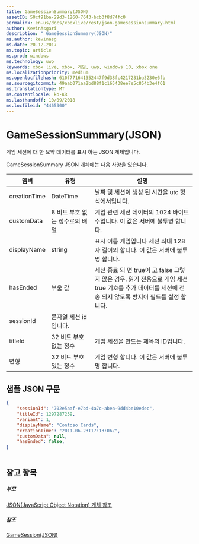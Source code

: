 ```yaml
---
title: GameSessionSummary(JSON)
assetID: 50cf91ba-29d3-1260-7643-bcb3f8d74fc0
permalink: en-us/docs/xboxlive/rest/json-gamesessionsummary.html
author: KevinAsgari
description: " GameSessionSummary(JSON)"
ms.author: kevinasg
ms.date: 20-12-2017
ms.topic: article
ms.prod: windows
ms.technology: uwp
keywords: xbox live, xbox, 게임, uwp, windows 10, xbox one
ms.localizationpriority: medium
ms.openlocfilehash: 610f771641352447f9d38fc4217231ba3230e6fb
ms.sourcegitcommit: 49aab071aa2bd88f1c165438ee7e5c854b3e4f61
ms.translationtype: MT
ms.contentlocale: ko-KR
ms.lasthandoff: 10/09/2018
ms.locfileid: "4465300"
---
```

# <a name="gamesessionsummary-json"></a>GameSessionSummary(JSON)
게임 세션에 대 한 요약 데이터를 표시 하는 JSON 개체입니다. 
<a id="ID4EN"></a>

  
 
GameSessionSummary JSON 개체에는 다음 사양을 있습니다.
 
| 멤버| 유형| 설명| 
| --- | --- | --- | 
| creationTime| DateTime| 날짜 및 세션이 생성 된 시간을 utc 형식에서입니다. | 
| customData| 8 비트 부호 없는 정수로의 배열| 게임 관련 세션 데이터의 1024 바이트 수입니다. 이 값은 서버에 불투명 합니다. | 
| displayName| string| 표시 이름 게임입니다 세션 최대 128 자 길이의 합니다. 이 값은 서버에 불투명 합니다. | 
| hasEnded| 부울 값| 세션 종료 되 면 true이 고 false 그렇지 않은 경우. 읽기 전용으로 게임 세션 true 기호를 추가 데이터를 세션에 전송 되지 않도록 방지이 필드를 설정 합니다. | 
| sessionId| 문자열 세션 id입니다. | 
| titleId| 32 비트 부호 없는 정수| 게임 세션을 만드는 제목의 ID입니다.| 
| 변형| 32 비트 부호 있는 정수| 게임 변형 합니다. 이 값은 서버에 불투명 합니다.| 
  
<a id="ID4EID"></a>

 
## <a name="sample-json-syntax"></a>샘플 JSON 구문
 

```json
{
    "sessionId": "702e5aaf-e7bd-4a7c-abea-9dd4be10edec",
    "titleId": 1297287259,
    "variant": 1,
    "displayName": "Contoso Cards",
    "creationTime": "2011-06-23T17:13:06Z",
    "customData": null,
    "hasEnded": false,
}
    
```

  
<a id="ID4ERD"></a>

 
## <a name="see-also"></a>참고 항목
 
<a id="ID4ETD"></a>

 
##### <a name="parent"></a>부모 

[JSON(JavaScript Object Notation) 개체 참조](atoc-xboxlivews-reference-json.md)

  
<a id="ID4E4D"></a>

 
##### <a name="reference"></a>참조 

[GameSession(JSON)](json-gamesession.md)

   